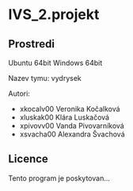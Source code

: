 # IVS_2.projekt

Prostredi
---------

Ubuntu 64bit
Windows 64bit


Nazev tymu: vydrysek

Autori:
- xkocalv00 Veronika Kočalková
- xluskak00 Klára Luskačová
- xpivovv00 Vanda Pivovarníková
- xsvacha00 Alexandra Švachová


Licence
-------

Tento program je poskytovan...
